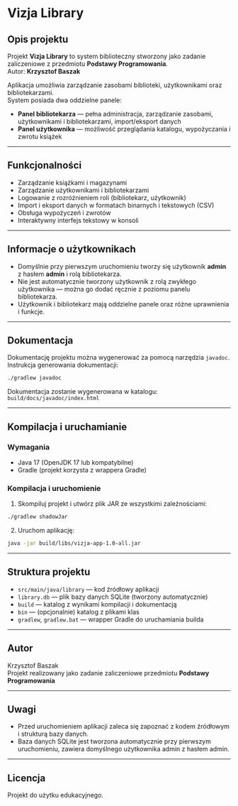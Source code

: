 
# Vizja Library

## Opis projektu
Projekt **Vizja Library** to system biblioteczny stworzony jako zadanie zaliczeniowe z przedmiotu **Podstawy Programowania**.  
Autor: **Krzysztof Baszak**

Aplikacja umożliwia zarządzanie zasobami biblioteki, użytkownikami oraz bibliotekarzami.  
System posiada dwa oddzielne panele:  
- **Panel bibliotekarza** — pełna administracja, zarządzanie zasobami, użytkownikami i bibliotekarzami, import/eksport danych  
- **Panel użytkownika** — możliwość przeglądania katalogu, wypożyczania i zwrotu książek

---

## Funkcjonalności
- Zarządzanie książkami i magazynami  
- Zarządzanie użytkownikami i bibliotekarzami  
- Logowanie z rozróżnieniem roli (bibliotekarz, użytkownik)  
- Import i eksport danych w formatach binarnych i tekstowych (CSV)  
- Obsługa wypożyczeń i zwrotów  
- Interaktywny interfejs tekstowy w konsoli  

---

## Informacje o użytkownikach
- Domyślnie przy pierwszym uruchomieniu tworzy się użytkownik **admin** z hasłem **admin** i rolą bibliotekarza.  
- Nie jest automatycznie tworzony użytkownik z rolą zwykłego użytkownika — można go dodać ręcznie z poziomu panelu bibliotekarza.  
- Użytkownik i bibliotekarz mają oddzielne panele oraz różne uprawnienia i funkcje.  

---

## Dokumentacja
Dokumentację projektu można wygenerować za pomocą narzędzia `javadoc`.  
Instrukcja generowania dokumentacji:

```bash
./gradlew javadoc
```

Dokumentacja zostanie wygenerowana w katalogu:  
`build/docs/javadoc/index.html`

---

## Kompilacja i uruchamianie

### Wymagania
- Java 17 (OpenJDK 17 lub kompatybilne)  
- Gradle (projekt korzysta z wrappera Gradle)

### Kompilacja i uruchomienie

1. Skompiluj projekt i utwórz plik JAR ze wszystkimi zależnościami:

```bash
./gradlew shadowJar
```

2. Uruchom aplikację:

```bash
java -jar build/libs/vizja-app-1.0-all.jar
```

---

## Struktura projektu

- `src/main/java/library` — kod źródłowy aplikacji  
- `library.db` — plik bazy danych SQLite (tworzony automatycznie)  
- `build` — katalog z wynikami kompilacji i dokumentacją  
- `bin` — (opcjonalnie) katalog z plikami klas  
- `gradlew`, `gradlew.bat` — wrapper Gradle do uruchamiania builda

---

## Autor
Krzysztof Baszak  
Projekt realizowany jako zadanie zaliczeniowe przedmiotu **Podstawy Programowania**

---

## Uwagi
- Przed uruchomieniem aplikacji zaleca się zapoznać z kodem źródłowym i strukturą bazy danych.  
- Baza danych SQLite jest tworzona automatycznie przy pierwszym uruchomieniu, zawiera domyślnego użytkownika admin z hasłem admin.  

---

## Licencja
Projekt do użytku edukacyjnego.
